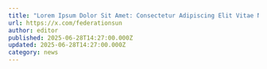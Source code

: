 ```yaml
---
title: "Lorem Ipsum Dolor Sit Amet: Consectetur Adipiscing Elit Vitae Nunc"
url: https://x.com/federationsun
author: editor
published: 2025-06-28T14:27:00.000Z
updated: 2025-06-28T14:27:00.000Z
category: news
---
```

